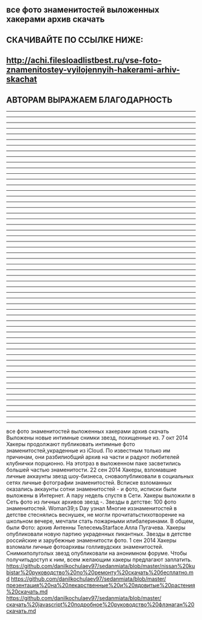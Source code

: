 все фото знаменитостей выложенных хакерами архив скачать
--------------------------------------------------
СКАЧИВАЙТЕ ПО ССЫЛКЕ НИЖЕ:
--------------------------------------------------
http://achi.filesloadlistbest.ru/vse-foto-znamenitostey-vyilojennyih-hakerami-arhiv-skachat
--------------------------------------------------
АВТОРАМ ВЫРАЖАЕМ БЛАГОДАРНОСТЬ
--------------------------------------------------
--------------------------------------------------
--------------------------------------------------
--------------------------------------------------
--------------------------------------------------
--------------------------------------------------
--------------------------------------------------
--------------------------------------------------
--------------------------------------------------
--------------------------------------------------
--------------------------------------------------
--------------------------------------------------
--------------------------------------------------
--------------------------------------------------
--------------------------------------------------
--------------------------------------------------
--------------------------------------------------
--------------------------------------------------
--------------------------------------------------
--------------------------------------------------
--------------------------------------------------
--------------------------------------------------
--------------------------------------------------
--------------------------------------------------
--------------------------------------------------
--------------------------------------------------
--------------------------------------------------
--------------------------------------------------
--------------------------------------------------
--------------------------------------------------
--------------------------------------------------
--------------------------------------------------
--------------------------------------------------
--------------------------------------------------
--------------------------------------------------
--------------------------------------------------
--------------------------------------------------
--------------------------------------------------
--------------------------------------------------
--------------------------------------------------
--------------------------------------------------
--------------------------------------------------
--------------------------------------------------
--------------------------------------------------
--------------------------------------------------
--------------------------------------------------
--------------------------------------------------
--------------------------------------------------
--------------------------------------------------
--------------------------------------------------
--------------------------------------------------
--------------------------------------------------
--------------------------------------------------
--------------------------------------------------
--------------------------------------------------
--------------------------------------------------
--------------------------------------------------
все фото знаменитостей выложенных хакерами архив скачать Выложены новые интимные снимки звезд, похищенные из. 7 окт 2014  Хакеры продолжают публиковать интимные фото знаменитостей,украденные из iCloud. По известным только им причинам, они разбилиобщий архив на части и радуют любителей клубнички порционно. На этотраз в выложенном паке засветились большей частью знаменитости. 22 сен 2014  Хакеры, взломавшие личные аккаунты звезд шоу-бизнеса, сноваопубликовали в социальных сетях личные фотографии знаменитостей.  Всписке взломанных оказались аккаунты сотни знаменитостей - и фото, исписки были выложены в Интернет. А пару недель спустя в Сети. Хакеры выложили в Сеть фото из личных архивов звезд  -. Звезды в детстве: 100 фото знаменитостей. Woman39;s Day узнал  Многие иззнаменитостей в детстве стеснялись веснушек, не могли прочитатьстихотворение на школьном вечере, мечтали стать пожарными илибалеринами. В общем, были  Фото: архив Антенны  ТелесемьStarface.Алла Пугачева. Хакеры опубликовали новую партию украденных пикантных. Звезды в детстве российские и зарубежные знаменитости фото. 1 сен 2014  Хакеры взломали личные фотоархивы голливудских знаменитостей. Снимкиполуголых звезд опубликовали на анонимном форуме. Чтобы получитьдоступ к ним, всем желающим хакеры предлагают заплатить.
https://github.com/danilkochulaev97/sedanmiata/blob/master/nissan%20kubistar%20руководство%20по%20ремонту%20скачать%20бесплатно.md
https://github.com/danilkochulaev97/sedanmiata/blob/master/презентация%20на%20лекарственные%20и%20ядовитые%20растения%20скачать.md
https://github.com/danilkochulaev97/sedanmiata/blob/master/скачать%20javascript%20подробное%20руководство%20флэнаган%20скачать.md